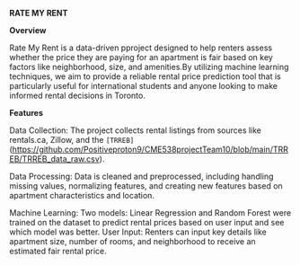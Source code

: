 **RATE MY RENT**

**Overview**

Rate My Rent is a data-driven pproject designed to help renters assess whether the price they are paying for an apartment is fair based on key factors like neighborhood, size, and amenities.By utilizing machine learning techniques, we aim to provide a reliable rental price prediction tool that is particularly useful for international students and anyone looking to make informed rental decisions in Toronto.

**Features**

Data Collection: The project collects rental listings from sources like rentals.ca, Zillow, and the `[TRREB]`(https://github.com/Positiveproton9/CME538projectTeam10/blob/main/TRREB/TRREB_data_raw.csv).

Data Processing: Data is cleaned and preprocessed, including handling missing values, normalizing features, and creating new features based on apartment characteristics and location.

Machine Learning: Two models: Linear Regression and Random Forest were trained on the dataset to predict rental prices based on user input and see which model was better.
User Input: Renters can input key details like apartment size, number of rooms, and neighborhood to receive an estimated fair rental price.
